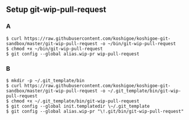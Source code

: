 Setup git-wip-pull-request
----

### A ###

    $ curl https://raw.githubusercontent.com/koshigoe/koshigoe-git-sandbox/master/git-wip-pull-request -o ~/bin/git-wip-pull-request
    $ chmod +x ~/bin/git-wip-pull-request
    $ git config --global alias.wip-pr wip-pull-request

### B ###

    $ mkdir -p ~/.git_template/bin
    $ curl https://raw.githubusercontent.com/koshigoe/koshigoe-git-sandbox/master/git-wip-pull-request -o ~/.git_template/bin/git-wip-pull-request
    $ chmod +x ~/.git_template/bin/git-wip-pull-request
    $ git config --global init.templatedir \~/.git_template
    $ git config --global alias.wip-pr "\!.git/bin/git-wip-pull-request"
